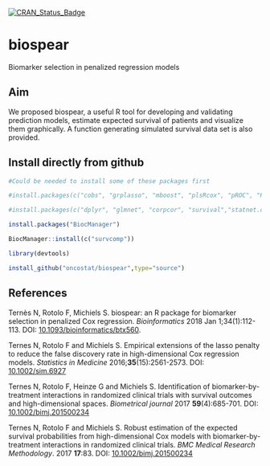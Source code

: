 [![CRAN_Status_Badge](https://www.r-pkg.org/badges/version/biospear)](https://cran.r-project.org/package=biospear)

# biospear
Biomarker selection in penalized regression models

## Aim
We proposed biospear, a useful R tool for developing and validating prediction models, estimate expected survival of patients and visualize them graphically. A function generating simulated survival data set is also provided.

## Install directly from github

```r
#Could be needed to install some of these packages first

#install.packages(c("cobs", "grplasso", "mboost", "plsRcox", "pROC", "PRROC", "RCurl", "survAUC"))

#install.packages(c("dplyr", "glmnet", "corpcor", "survival","statnet.common","devtools"))

install.packages("BiocManager")

BiocManager::install(c("survcomp"))

library(devtools)

install_github("oncostat/biospear",type="source")
```

## References
Ternès N, Rotolo F, Michiels S. biospear: an R package for biomarker selection in penalized Cox regression. *Bioinformatics* 2018 Jan 1;34(1):112-113.
DOI: [10.1093/bioinformatics/btx560](http://dx.doi.org/10.1093/bioinformatics/btx560).

Ternes N, Rotolo F and Michiels S.
Empirical extensions of the lasso penalty to reduce
the false discovery rate in high-dimensional Cox regression models.
*Statistics in Medicine* 2016;**35**(15):2561-2573.
DOI: [10.1002/sim.6927](http://dx.doi.org/10.1002/sim.6927)

Ternes N, Rotolo F, Heinze G and Michiels S.
Identification of biomarker-by-treatment interactions in randomized
clinical trials with survival outcomes and high-dimensional spaces.
*Biometrical journal* 2017 **59**(4):685-701.
DOI: [10.1002/bimj.201500234](http://dx.doi.org/10.1002/bimj.201500234)

Ternes N, Rotolo F and Michiels S.
Robust estimation of the expected survival probabilities from high-dimensional Cox models with biomarker-by-treatment interactions in randomized clinical trials.
*BMC Medical Research Methodology*. 2017 **17**:83.
DOI: [10.1002/bimj.201500234](http://dx.doi.org/10.1186/s12874-017-0354-0)
